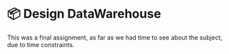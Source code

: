 # :package: Design DataWarehouse

This was a final assignment, as far as we had time to see about the subject, due to time constraints.

